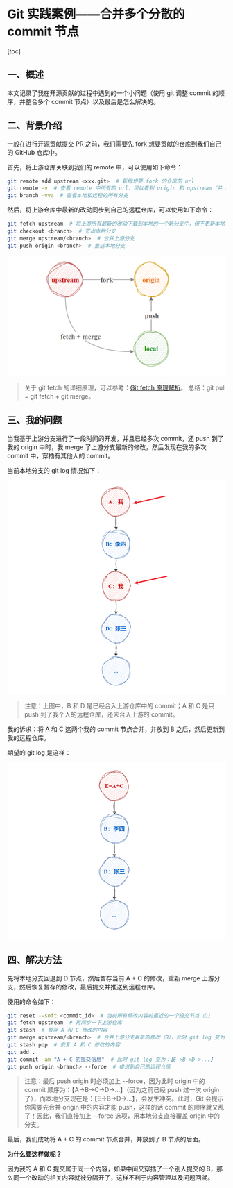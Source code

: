 # Git 实践案例——合并多个分散的 commit 节点

[toc]

## 一、概述

本文记录了我在开源贡献的过程中遇到的一个小问题（使用 git 调整 commit 的顺序，并整合多个 commit 节点）以及最后是怎么解决的。

## 二、背景介绍

一般在进行开源贡献提交 PR 之前，我们需要先 fork 想要贡献的仓库到我们自己的 GitHub 仓库中。

首先，将上游仓库关联到我们的 remote 中，可以使用如下命令：

```bash
git remote add upstream <xxx.git>  # 新增想要 fork 的仓库的 url
git remote -v  # 查看 remote 中所有的 url，可以看到 origin 和 upstream（共 4 个 url）
git branch -vva  # 查看本地和远程的所有分支
```

然后，将上游仓库中最新的改动同步到自己的远程仓库，可以使用如下命令：

```bash
git fetch upstream  # 将上游所有最新的改动下载到本地的一个新分支中，但不更新本地分支
git checkout <branch>  # 签出本地分支
git merge upstream/<branch>  # 合并上游分支
git push origin <branch>  # 推送本地分支
```

![fork and upstream](./images/fork和upstream概念.png)

> 关于 git fetch 的详细原理，可以参考：[<u>Git fetch 原理解析</u>](https://zhuanlan.zhihu.com/p/636158655)。
> 总结：git pull = git fetch + git merge。

## 三、我的问题

当我基于上游分支进行了一段时间的开发，并且已经多次 commit，还 push 到了我的 origin 中时，我 merge 了上游分支最新的修改，然后发现在我的多次 commit 中，穿插有其他人的 commit。

当前本地分支的 git log 情况如下：

![我的问题](./images/我的问题.png)

> 注意：上图中，B 和 D 是已经合入上游仓库中的 commit；A 和 C 是只 push 到了我个人的远程仓库，还未合入上游的 commit。

我的诉求：将 A 和 C 这两个我的 commit 节点合并，并放到 B 之后，然后更新到我的远程仓库。

期望的 git log 是这样：

![期望结果](./images/期望结果.png)

## 四、解决方法

先将本地分支回退到 D 节点，然后暂存当前 A + C 的修改，重新 merge 上游分支，然后恢复暂存的修改，最后提交并推送到远程仓库。

使用的命令如下：

```bash
git reset --soft <commit_id>  # 当前所有修改内容前最近的一个提交节点（D）
git fetch upstream  # 再同步一下上游仓库
git stash  # 暂存 A 和 C 修改的内容
git merge upstream/<branch>  # 合并上游分支最新的修改（B），此时 git log 变为：【B->D->...】
git stash pop  # 恢复 A 和 C 修改的内容
git add .
git commit -am "A + C 的提交信息"  # 此时 git log 变为：【E->B->D->...】
git push origin <branch> --force  # 推送到自己的远程仓库
```

> 注意：最后 push origin 时必须加上 --force，因为此时 origin 中的 commit 顺序为：【A->B->C->D->...】（因为之前已经 push 过一次 origin 了），而本地分支现在是：【E->B->D->...】，会发生冲突。此时，Git 会提示你需要先合并 origin 中的内容才能 push，这样的话 commit 的顺序就又乱了！因此，我们直接加上 --force 选项，用本地分支直接覆盖 origin 中的分支。

最后，我们成功将 A + C 的 commit 节点合并，并放到了 B 节点的后面。

**为什么要这样做呢？**

因为我的 A 和 C 提交属于同一个内容，如果中间又穿插了一个别人提交的 B，那么同一个改动的相关内容就被分隔开了，这样不利于内容管理以及问题回溯。
